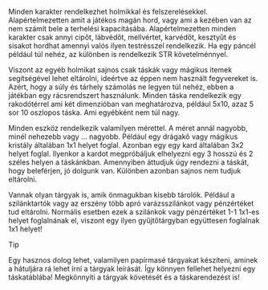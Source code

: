 Minden karakter rendelkezhet holmikkal és felszerelésekkel. Alapértelmezetten amit a játékos magán hord, vagy ami a kezében van az nem számít bele a terhelési kapacitásába. 
Alapértelmezetten minden karakter csak annyi cipőt, lábvédőt, mellvértet, karvédőt, kesztyűt és sisakot hordhat amennyi valós ilyen testrésszel rendelkezik.
Ha egy páncél például túl nehéz, az különben is rendelkezik STR követelménnyel.

Viszont az egyéb holmikat sajnos csak táskák vagy mágikus itemek segítségével lehet eltárolni, ideértve az éppen nem használt fegyvereket is. Azért, hogy a súly és tárhely számolás ne legyen túl nehéz, ebben a játékban egy rácsrendszert használunk. Minden táska rendelkezik egy rakodótérrel ami két dimenzióban van meghatározva, például 5x10, azaz 5 sor 10 oszlopos táska. Ami egyébként nem túl nagy.

Minden eszköz rendelkezik valamilyen mérettel. A méret annál nagyobb, minél nehezebb vagy ... nagyobb. Például egy drágakő vagy mágikus kristály általában 1x1 helyet foglal. Azonban egy egy kard általában 3x2 helyet foglal. Ilyenkor a kardot megpróbáljuk elhelyezni egy 3 hosszú és 2 széles helyen a táskánkban. Amennyiben áttudjuk úgy rendezni a táskát, hogy beleférjen, jó dolgunk van. Különben azonban sajnos nem tudjuk eltárolni.

Vannak olyan tárgyak is, amik önmagukban kisebb tárolók. Például a szilánktartók vagy az erszény több apró varázsszilánkot vagy pénzértéket tud eltárolni. Normális esetben ezek a szilánkok vagy pénzértéket 1-1 1x1-es helyet foglalnának el, viszont egy ilyen gyűjtőtárgyban együttesen foglalnak 1x1 helyet!

>[!tip]
>Egy hasznos dolog lehet, valamilyen papírmasé tárgyakat készíteni, aminek a hátuljára rá lehet írni a tárgyak leírását. Így könnyen fellehet helyezni egy táskatáblába! Megkönnyíti a tárgyak követését és a táskarendezést is!
